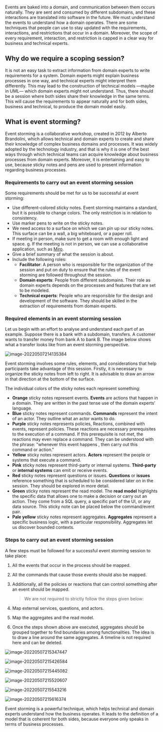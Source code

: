 Events are baked into a domain, and communication between them occurs naturally. They are sent and consumed by different subdomains, and these interactions are translated into software in the future. We must understand the events to understand how a domain operates. There are some techniques that people can use to stay updated with the requirements, interactions, and restrictions that occur in a domain. Moreover, the scope of every requirement, interaction, and restriction is capped in a clear way for business and technical experts.



## Why do we require a scoping session?



It is not an easy task to extract information from domain experts to write requirements for a system. Domain experts might explain business processes in one way, and technical experts might interpret them differently. This may lead to the construction of technical models —maybe in UML— which domain experts might not understand. Thus, there should be a session where both sides share their knowledge in the same terms. This will cause the requirements to appear naturally and for both sides, business and technical, to produce the domain model easily.



## What is event storming?

Event storming is a collaborative workshop, created in 2012 by Alberto Brandolini, which allows technical and domain experts to create and share their knowledge of complex business domains and processes. It was widely adopted by the technology industry, and that is why it is one of the best ways through which technical teams can acquire knowledge about business processes from domain experts. Moreover, it is entertaining and easy to use, because sticky notes and pens are used to present information regarding business processes.







### Requirements to carry out an event storming session

Some requirements should be met for us to be successful at event storming:

- Use different-colored sticky notes. Event storming maintains a standard, but it is possible to change colors. The only restriction is in relation to consistency.
- Use marker pens to write on the sticky notes.
- We need access to a surface on which we can pin up our sticky notes. This surface can be a wall, a big whiteboard, or a paper roll.
- If meeting in person, make sure to get a room with enough light and space. g. If the meeting is not in person, we can use a collaborative application, such as [Miro](https://miro.com/).
- Give a brief summary of what the session is about.
- Include the following roles:
  - **Facilitator**: A person who is responsible for the organization of the session and put on duty to ensure that the rules of the event storming are followed throughout the session.
  - **Domain experts**: People from different subdomains. Their role as domain experts depends on the processes and features that are set to be modeled.
  - **Technical experts**: People who are responsible for the design and development of the software. They should be skilled in the extraction of requirements from domain experts.



### Required elements in an event storming session 

Let us begin with an effort to analyse and understand each part of an example. Suppose there is a bank with a subdomain, transfers. A customer wants to transfer money from bank A to bank B. The image below shows what a transfer looks like from an event storming perspective.



![image-20220507214135384](/Users/user/playground/share/nrookie.github.io/collections/Domain-driven-design/Mapping-domain-to-model/image-20220507214135384.png)



Event storming involves some rules, elements, and considerations that help participants take advantage of this session. Firstly, it is necessary to organize the sticky notes from left to right. It is advisable to draw an arrow in that direction at the bottom of the surface.



The individual colors of the sticky notes each represent something:

- **Orange** sticky notes represent events. **Events** are actions that happen in a domain. They are written in the past tense use of the domain experts’ language.
- **Blue** sticky notes represent commands. **Commands** represent the intent of an actor. They outline what an actor wants to do.
- **Purple** sticky notes represents policies, Reactions, combined with events, represent policies. These reactions are necessary prerequisites to the execution of a command. If this prerequisite is not met, the reactions may even replace a command. They can be understood with the phrase: "whenever this event happens , then carry out this command or action."
- **Yellow** sticky notes represent actors. **Actors** represent the people or systems that execute a command.
- **Pink** sticky notes represent third-party or internal systems. **Third-party** or **internal systems** can emit or receive events.
- **Red** sticky notes represent questions or issues. **Questions** or **issues** reference something that is scheduled to be considered later on in the session. They should be explored in more detail.
- **Green** sticky notes represent the read model. The **read model** highlights the specific data that allows one to make a decision or carry out an action. They come from a SQL query, a specific part of the UI, or any data source. This sticky note can be placed below the command/event pair.
- **Pale yellow** sticky notes represent aggregates. **Aggregates** represent a specific business logic, with a particular responsibility. Aggregates let us discover bounded contexts.



### Steps to carry out an event storming session

A few steps must be followed for a successful event storming session to take place:

1. All the events that occur in the process should be mapped.

2. All the commands that cause those events should also be mapped.

3. Additionally, all the policies or reactions that can control something after an event should be mapped.

   > We are not required to strictly follow the steps given below:
   >
   > 

4. Map external services, questions, and actors.
5. Map the aggregates and the read model.
6. Once the steps shown above are executed, aggregates should be grouped together to find boundaries among functionalities. The idea is to draw a line around the same aggregates. A timeline is not required here and can be deleted.



![image-20220507215347447](/Users/user/playground/share/nrookie.github.io/collections/Domain-driven-design/Mapping-domain-to-model/image-20220507215347447.png)



![image-20220507215426584](/Users/user/playground/share/nrookie.github.io/collections/Domain-driven-design/Mapping-domain-to-model/image-20220507215426584.png)



![image-20220507215445082](/Users/user/playground/share/nrookie.github.io/collections/Domain-driven-design/Mapping-domain-to-model/image-20220507215445082.png)



![image-20220507215520607](/Users/user/playground/share/nrookie.github.io/collections/Domain-driven-design/Mapping-domain-to-model/image-20220507215520607.png)





![image-20220507215543216](/Users/user/playground/share/nrookie.github.io/collections/Domain-driven-design/Mapping-domain-to-model/image-20220507215543216.png)



![image-20220507215616374](/Users/user/playground/share/nrookie.github.io/collections/Domain-driven-design/Mapping-domain-to-model/image-20220507215616374.png)



Event storming is a powerful technique, which helps technical and domain experts understand how the business operates. It leads to the definition of a model that is coherent for both sides, because everyone only speaks in terms of business processes.

